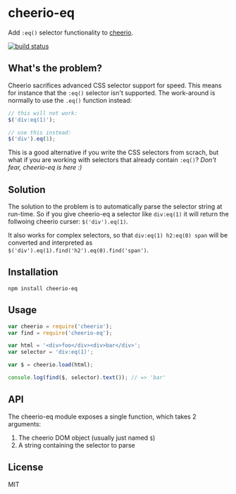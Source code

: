 # cheerio-eq

Add `:eq()` selector functionality to [cheerio](https://github.com/cheeriojs/cheerio).

[![build status](https://secure.travis-ci.org/watson/cheerio-eq.png)](http://travis-ci.org/watson/cheerio-eq)

## What's the problem?

Cheerio sacrifices advanced CSS selector support for speed. This means
for instance that the `:eq()` selector isn't supported. The work-around
is normally to use the `.eq()` function instead:

```js
// this will not work:
$('div:eq(1)');

// use this instead:
$('div').eq(1);
```

This is a good alternative if you write the CSS selectors from scrach,
but what if you are working with selectors that already contain `:eq()`?
*Don't fear, cheerio-eq is here :)*

## Solution

The solution to the problem is to automatically parse the selector
string at run-time. So if you give cheerio-eq a selector like
`div:eq(1)` it will return the follwoing cheerio curser:
`$('div').eq(1)`.

It also works for complex selectors, so that `div:eq(1) h2:eq(0) span`
will be converted and interpreted as
`$('div').eq(1).find('h2').eq(0).find('span')`.

## Installation

```
npm install cheerio-eq
```

## Usage

```js
var cheerio = require('cheerio');
var find = require('cheerio-eq');

var html = '<div>foo</div><div>bar</div>';
var selector = 'div:eq(1)';

var $ = cheerio.load(html);

console.log(find($, selector).text()); // => 'bar'
```

## API

The cheerio-eq module exposes a single function, which takes 2
arguments:

1. The cheerio DOM object (usually just named `$`)
1. A string containing the selector to parse

## License

MIT
